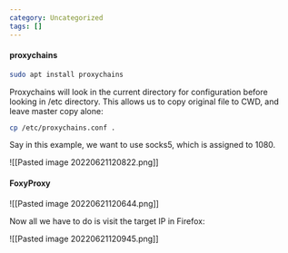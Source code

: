 ```yaml
---
category: Uncategorized
tags: []
---
```

#### proxychains

```bash - kali
sudo apt install proxychains
```

Proxychains will look in the current directory for configuration before looking in /etc directory.  This allows us to copy original file to CWD, and leave master copy alone:

```bash - kali
cp /etc/proxychains.conf .
```

Say in this example, we want to use socks5, which is assigned to 1080.

![[Pasted image 20220621120822.png]]

#### FoxyProxy

![[Pasted image 20220621120644.png]]

Now all we have to do is visit the target IP in Firefox:

![[Pasted image 20220621120945.png]]
